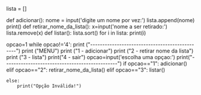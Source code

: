 lista = []

def adicionar():
    nome = input('digite um nome por vez:')
    lista.append(nome)
print()
def retirar_nome_da_lista():
    x=input('nome a ser retirado:')
    lista.remove(x)
def listar():
    lista.sort()
    for i in lista:
        print(i)



opcao=1
while opcao!='4':
    print ("-----------------------------------------------")
    print ("MENU")
    print ("1 - adicionar")
    print ("2 - retirar nome da lista")
    print ("3 - lista")
    print("4 - sair")
    opcao=input('escolha uma opçao:')
    print("-----------------------------------------------")
    if opcao=="1":
        adicionar()
    elif opcao=="2":
        retirar_nome_da_lista()
    elif opcao=="3":
        listar()

    else:
        print("Opção Inválida!")


